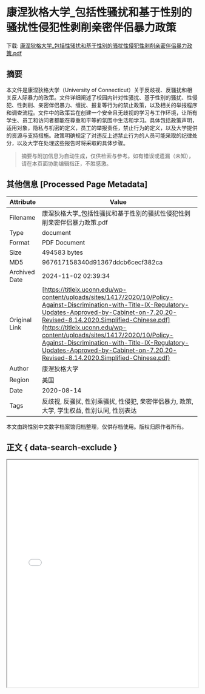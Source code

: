 # 康涅狄格大学_包括性骚扰和基于性别的骚扰性侵犯性剥削亲密伴侣暴力政策

<!-- tcd_download_link -->
下载: <a href="../康涅狄格大学_包括性骚扰和基于性别的骚扰性侵犯性剥削亲密伴侣暴力政策.pdf" download>康涅狄格大学_包括性骚扰和基于性别的骚扰性侵犯性剥削亲密伴侣暴力政策.pdf</a>
<!-- tcd_download_link_end -->

## 摘要

<!-- tcd_abstract -->
本文件是康涅狄格大学（University of Connecticut）关于反歧视、反骚扰和相关反人际暴力的政策。文件详细阐述了校园内针对性骚扰、基于性别的骚扰、性侵犯、性剥削、亲密伴侣暴力、缠扰、报复等行为的禁止政策，以及相关的举报程序和调查流程。文件中的政策旨在创建一个安全且无歧视的学习与工作环境，让所有学生、员工和访问者都能在尊重和平等的氛围中生活和学习。具体包括政策声明，适用对象，隐私与机密的定义，员工的举报责任，禁止行为的定义，以及大学提供的资源与支持措施。政策明确规定了对违反上述禁止行为的人员可能采取的纪律处分，以及大学在处理这些报告时将采取的具体步骤。

<!-- tcd_abstract_end -->

> 摘要与附加信息为自动生成，仅供检索与参考。如有错误或遗漏（未知），请在本页面协助编辑指正，不胜感激。

## 其他信息 [Processed Page Metadata]

| Attribute       | Value                                  |
|-----------------|----------------------------------------|
| Filename        | 康涅狄格大学_包括性骚扰和基于性别的骚扰性侵犯性剥削亲密伴侣暴力政策.pdf                             |
| Type            | document                                 |
| Format          | PDF Document                               |
| Size            | 494583 bytes                           |
| MD5             | 967617158340d91367ddcb6cecf382ca                                  |
| Archived Date   | 2024-11-02 02:39:34                             |
| Original Link   | [https://titleix.uconn.edu/wp-content/uploads/sites/1417/2020/10/Policy-Against-Discrimination-with-Title-IX-Regulatory-Updates-Approved-by-Cabinet-on-7.20.20-Revised-8.14.2020.Simplified-Chinese.pdf](https://titleix.uconn.edu/wp-content/uploads/sites/1417/2020/10/Policy-Against-Discrimination-with-Title-IX-Regulatory-Updates-Approved-by-Cabinet-on-7.20.20-Revised-8.14.2020.Simplified-Chinese.pdf)                         |
| Author          | 康涅狄格大学                               |
| Region          | 美国                               |
| Date            | 2020-08-14                                 |
| Tags            | 反歧视, 反骚扰, 性别乘骚扰, 性侵犯, 亲密伴侣暴力, 政策, 大学, 学生权益, 性别认同, 性别表达                                 |

本文由跨性别中文数字档案馆归档整理，仅供存档使用。版权归原作者所有。


## 正文 { data-search-exclude }

<!-- tcd_main_text -->
<iframe src="../康涅狄格大学_包括性骚扰和基于性别的骚扰性侵犯性剥削亲密伴侣暴力政策.pdf" width="100%" height="600px">
    <p>无法显示PDF，请下载查看。</p>
</iframe>
<!-- tcd_main_text_end -->

